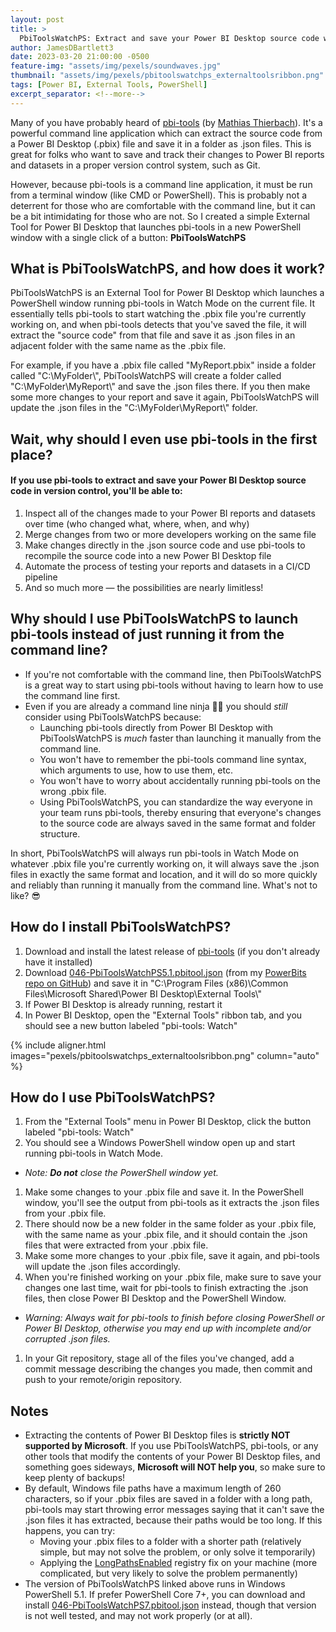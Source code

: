 ```yaml
---
layout: post
title: >
  PbiToolsWatchPS: Extract and save your Power BI Desktop source code with a single click!
author: JamesDBartlett3
date: 2023-03-20 21:00:00 -0500
feature-img: "assets/img/pexels/soundwaves.jpg"
thumbnail: "assets/img/pexels/pbitoolswatchps_externaltoolsribbon.png"
tags: [Power BI, External Tools, PowerShell]
excerpt_separator: <!--more-->
---
```


Many of you have probably heard of [pbi-tools](https://pbi.tools) (by [Mathias Thierbach](https://github.com/mthierba)). It's a powerful command line application which can extract the source code from a Power BI Desktop (.pbix) file and save it in a folder as .json files. This is great for folks who want to save and track their changes to Power BI reports and datasets in a proper version control system, such as Git. 

However, because pbi-tools is a command line application, it must be run from a terminal window (like CMD or PowerShell). <!--more--> This is probably not a deterrent for those who are comfortable with the command line, but it can be a bit intimidating for those who are not. So I created a simple External Tool for Power BI Desktop that launches pbi-tools in a new PowerShell window with a single click of a button: **PbiToolsWatchPS**

## What is PbiToolsWatchPS, and how does it work?

PbiToolsWatchPS is an External Tool for Power BI Desktop which launches a PowerShell window running pbi-tools in Watch Mode on the current file. It essentially tells pbi-tools to start watching the .pbix file you're currently working on, and when pbi-tools detects that you've saved the file, it will extract the "source code" from that file and save it as .json files in an adjacent folder with the same name as the .pbix file. 

For example, if you have a .pbix file called "MyReport.pbix" inside a folder called "C:\MyFolder\\", PbiToolsWatchPS will create a folder called "C:\MyFolder\MyReport\\" and save the .json files there. If you then make some more changes to your report and save it again, PbiToolsWatchPS will update the .json files in the "C:\MyFolder\MyReport\\" folder.

## Wait, why should I even use pbi-tools in the first place?

#### If you use pbi-tools to extract and save your Power BI Desktop source code in version control, you'll be able to:
  1. Inspect all of the changes made to your Power BI reports and datasets over time (who changed what, where, when, and why)
  2. Merge changes from two or more developers working on the same file
  3. Make changes directly in the .json source code and use pbi-tools to recompile the source code into a new Power BI Desktop file
  4. Automate the process of testing your reports and datasets in a CI/CD pipeline
  5. And so much more — the possibilities are nearly limitless!

## Why should I use PbiToolsWatchPS to launch pbi-tools instead of just running it from the command line?

* If you're not comfortable with the command line, then PbiToolsWatchPS is a great way to start using pbi-tools without having to learn how to use the command line first.
* Even if you are already a command line ninja 🐱‍👤 you should _still_ consider using PbiToolsWatchPS because:
  * Launching pbi-tools directly from Power BI Desktop with PbiToolsWatchPS is *much* faster than launching it manually from the command line.
  * You won't have to remember the pbi-tools command line syntax, which arguments to use, how to use them, etc.
  * You won't have to worry about accidentally running pbi-tools on the wrong .pbix file.
  * Using PbiToolsWatchPS, you can standardize the way everyone in your team runs pbi-tools, thereby ensuring that everyone's changes to the source code are always saved in the same format and folder structure.

In short, PbiToolsWatchPS will always run pbi-tools in Watch Mode on whatever .pbix file you're currently working on, it will always save the .json files in exactly the same format and location, and it will do so more quickly and reliably than running it manually from the command line. What's not to like? 😎

## How do I install PbiToolsWatchPS?

1. Download and install the latest release of [pbi-tools](https://pbi.tools) (if you don't already have it installed)
2. Download [046-PbiToolsWatchPS5.1.pbitool.json](https://raw.githubusercontent.com/JamesDBartlett3/PowerBits/main/ExternalTools/046-PbiToolsWatchPS5.1.pbitool.json) (from my [PowerBits repo on GitHub](https://github.com/JamesDBartlett3/PowerBits)) and save it in "C:\Program Files (x86)\Common Files\Microsoft Shared\Power BI Desktop\External Tools\\"
3. If Power BI Desktop is already running, restart it
4. In Power BI Desktop, open the "External Tools" ribbon tab, and you should see a new button labeled "pbi-tools: Watch"

{% include aligner.html images="pexels/pbitoolswatchps_externaltoolsribbon.png" column="auto" %}

## How do I use PbiToolsWatchPS?

1. From the "External Tools" menu in Power BI Desktop, click the button labeled "pbi-tools: Watch"
2. You should see a Windows PowerShell window open up and start running pbi-tools in Watch Mode. 
  * _Note: **Do not** close the PowerShell window yet._
1. Make some changes to your .pbix file and save it. In the PowerShell window, you'll see the output from pbi-tools as it extracts the .json files from your .pbix file.
2. There should now be a new folder in the same folder as your .pbix file, with the same name as your .pbix file, and it should contain the .json files that were extracted from your .pbix file.
3. Make some more changes to your .pbix file, save it again, and pbi-tools will update the .json files accordingly.
4. When you're finished working on your .pbix file, make sure to save your changes one last time, wait for pbi-tools to finish extracting the .json files, then close Power BI Desktop and the PowerShell Window. 
  * _Warning: Always wait for pbi-tools to finish before closing PowerShell or Power BI Desktop, otherwise you may end up with incomplete and/or corrupted .json files._
1. In your Git repository, stage all of the files you've changed, add a commit message describing the changes you made, then commit and push to your remote/origin repository.

## Notes

* Extracting the contents of Power BI Desktop files is **strictly NOT supported by Microsoft**. If you use PbiToolsWatchPS, pbi-tools, or any other tools that modify the contents of your Power BI Desktop files, and something goes sideways, **Microsoft will NOT help you**, so make sure to keep plenty of backups!
* By default, Windows file paths have a maximum length of 260 characters, so if your .pbix files are saved in a folder with a long path, pbi-tools may start throwing error messages saying that it can't save the .json files it has extracted, because their paths would be too long. If this happens, you can try: 
  * Moving your .pbix files to a folder with a shorter path (relatively simple, but may not solve the problem, or only solve it temporarily)
  * Applying the [LongPathsEnabled](https://docs.microsoft.com/en-us/windows/win32/fileio/maximum-file-path-limitation?tabs=cmd#enable-long-paths-in-windows-10-version-1607-and-later) registry fix on your machine (more complicated, but very likely to solve the problem permanently)
* The version of PbiToolsWatchPS linked above runs in Windows PowerShell 5.1. If prefer PowerShell Core 7+, you can download and install [046-PbiToolsWatchPS7.pbitool.json](https://raw.githubusercontent.com/JamesDBartlett3/PowerBits/main/ExternalTools/046-PbiToolsWatchPS7.pbitool.json) instead, though that version is not well tested, and may not work properly (or at all).
